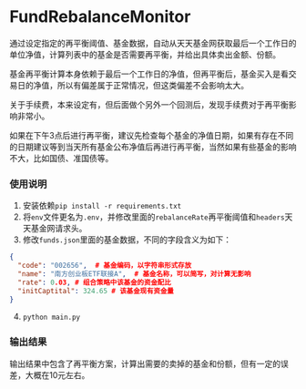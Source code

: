 # FundRebalanceMonitor
通过设定指定的再平衡阈值、基金数据，自动从天天基金网获取最后一个工作日的单位净值，计算列表中的基金是否需要再平衡，并给出具体卖出金额、份额。

基金再平衡计算本身依赖于最后一个工作日的净值，但再平衡后，基金买入是看交易日的净值，所以有偏差属于正常情况，但这类偏差不会影响太大。

关于手续费，本来设定有，但后面做个另外一个回测后，发现手续费对于再平衡影响非常小。

如果在下午3点后进行再平衡，建议先检查每个基金的净值日期，如果有存在不同的日期建议等到当天所有基金公布净值后再进行再平衡，当然如果有些基金的影响不大，比如国债、准国债等。



### 使用说明

1. 安装依赖`pip install -r requirements.txt`
2. 将`env`文件更名为`.env`，并修改里面的`rebalanceRate`再平衡阈值和`headers`天天基金网请求头。
3. 修改`funds.json`里面的基金数据，不同的字段含义为如下：

```json
{
  "code": "002656",  # 基金编码，以字符串形式存放
  "name": "南方创业板ETF联接A",  # 基金名称，可以简写，对计算无影响
  "rate": 0.03, # 组合策略中该基金的资金配比
  "initCaptital": 324.65 # 该基金现有资金量
}
```

4. `python main.py`





### 输出结果

输出结果中包含了再平衡方案，计算出需要的卖掉的基金和份额，但有一定的误差，大概在10元左右。

